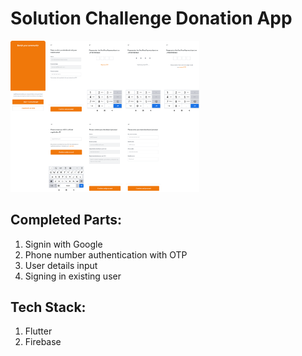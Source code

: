 # Solution Challenge Donation App

<img src="assets/ui.png" width="60%"/>

## Completed Parts:
1. Signin with Google
2. Phone number authentication with OTP
3. User details input
4. Signing in existing user

## Tech Stack:
1. Flutter
2. Firebase

